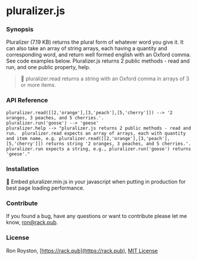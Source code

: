 # pluralizer.js
### Synopsis

Pluralizer (7.19 KB) returns the plural form of whatever word you give it.  It can also take an array of string arrays, each having a quantity and corresponding word, and return well formed english with an Oxford comma. See code examples below. Pluralizer.js returns 2 public methods - read and run, and one public property, help. 

> :apple: pluralizer.read returns a string with an Oxford comma in arrays of 3 or more items.

### API Reference

```
pluralizer.read([[2,'orange'],[3,'peach'],[5,'cherry']]) --> '2 oranges, 3 peaches, and 5 cherries.'.
pluralizer.run('goose') --> 'geese'
pluralizer.help --> "pluralizer.js returns 2 public methods - read and run.  pluralizer.read expects an array of arrays, each with quantity and item name, e.g. pluralizer.read([[2,'orange'],[3,'peach'],[5,'cherry']]) returns string '2 oranges, 3 peaches, and 5 cherries.'.  pluralizer.run expects a string, e.g., pluralizer.run('goose') returns 'geese'."
```

### Installation

:rocket:  Embed pluralizer.min.js in your javascript when putting in production for best page loading performance.

### Contribute

If you found a bug, have any questions or want to contribute please let me know, [ron@rack.pub](mailto:ron@rack.pub).

### License

Ron Royston, [https://rack.pub](https://rack.pub), [MIT License](https://en.wikipedia.org/wiki/MIT_License)